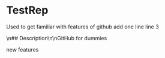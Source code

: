 # TestRep
Used to get familiar with features of github
add one line
line 3

\n## Description\n\nGitHub for dummies

new features